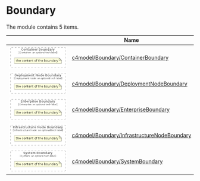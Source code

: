 # Boundary

The module contains 5 items.



| |Name|
|:---:|---|
| ![illustration of c4model/Boundary/ContainerBoundary](../../c4model/Boundary/ContainerBoundary.Local.png) | [c4model/Boundary/ContainerBoundary](../../c4model/Boundary/ContainerBoundary.md) |
| ![illustration of c4model/Boundary/DeploymentNodeBoundary](../../c4model/Boundary/DeploymentNodeBoundary.Local.png) | [c4model/Boundary/DeploymentNodeBoundary](../../c4model/Boundary/DeploymentNodeBoundary.md) |
| ![illustration of c4model/Boundary/EnterpriseBoundary](../../c4model/Boundary/EnterpriseBoundary.Local.png) | [c4model/Boundary/EnterpriseBoundary](../../c4model/Boundary/EnterpriseBoundary.md) |
| ![illustration of c4model/Boundary/InfrastructureNodeBoundary](../../c4model/Boundary/InfrastructureNodeBoundary.Local.png) | [c4model/Boundary/InfrastructureNodeBoundary](../../c4model/Boundary/InfrastructureNodeBoundary.md) |
| ![illustration of c4model/Boundary/SystemBoundary](../../c4model/Boundary/SystemBoundary.Local.png) | [c4model/Boundary/SystemBoundary](../../c4model/Boundary/SystemBoundary.md) |



